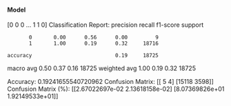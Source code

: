 #### Model
[0 0 0 ... 1 1 0]
Classification Report:
              precision    recall  f1-score   support

           0       0.00      0.56      0.00         9
           1       1.00      0.19      0.32     18716

    accuracy                           0.19     18725
   macro avg       0.50      0.37      0.16     18725
weighted avg       1.00      0.19      0.32     18725

Accuracy: 0.19241655540720962
Confusion Matrix:
[[    5     4]
 [15118  3598]]
Confusion Matrix (%):
[[2.67022697e-02 2.13618158e-02]
 [8.07369826e+01 1.92149533e+01]]
